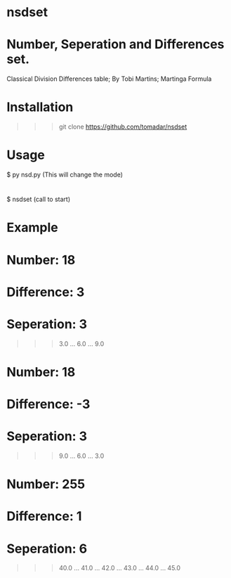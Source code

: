 # nsdset
# Number, Seperation and Differences set.
 Classical Division Differences table;
 	By Tobi Martins; Martinga Formula
#
# Installation

>>> git clone https://github.com/tomadar/nsdset
#
# Usage

$ py nsd.py (This will change the mode)
#
$ nsdset (call to start) 
#
# Example
#
# Number: 18
# Difference: 3
# Seperation: 3

>>> 3.0
... 6.0
... 9.0

# Number: 18
# Difference: -3
# Seperation: 3

>>> 9.0
... 6.0
... 3.0

# Number: 255
# Difference: 1
# Seperation: 6

>>> 40.0
... 41.0
... 42.0
... 43.0
... 44.0
... 45.0

